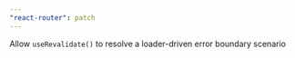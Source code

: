 ```yaml
---
"react-router": patch
---
```


Allow `useRevalidate()` to resolve a loader-driven error boundary scenario
